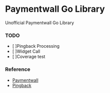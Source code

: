 # Paymentwall Go Library
Unofficial Paymentwall Go Library

### TODO
- [ ]Pingback Processing
- [ ]Widget Call
- [ ]Coverage test

### Reference
- [Paymentwall](https://docs.paymentwall.com/)
- [Pingback](https://docs.paymentwall.com/reference/pingback-home)